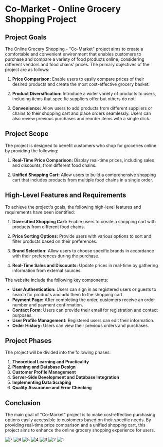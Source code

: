 # Co-Market - Online Grocery Shopping Project

## Project Goals
The Online Grocery Shopping - "Co-Market" project aims to create a comfortable and convenient environment that enables customers to purchase and compare a variety of food products online, considering different vendors and food chains' prices. The primary objectives of the project are as follows:

1. **Price Comparison:** Enable users to easily compare prices of their desired products and create the most cost-effective grocery basket.

2. **Product Diversification:** Introduce a wider variety of products to users, including items that specific suppliers offer but others do not.

3. **Convenience:** Allow users to add products from different suppliers or chains to their shopping cart and place orders seamlessly. Users can also review previous purchases and reorder items with a single click.

## Project Scope
The project is designed to benefit customers who shop for groceries online by providing the following:

1. **Real-Time Price Comparison:** Display real-time prices, including sales and discounts, from different food chains.

2. **Unified Shopping Cart:** Allow users to build a comprehensive shopping cart that includes products from multiple food chains in a single order.

## High-Level Features and Requirements
To achieve the project's goals, the following high-level features and requirements have been identified:

1. **Diversified Shopping Cart:** Enable users to create a shopping cart with products from different food chains.

2. **Price Sorting Options:** Provide users with various options to sort and filter products based on their preferences.

3. **Brand Selection:** Allow users to choose specific brands in accordance with their preferences during the purchase.

4. **Real-Time Sales and Discounts:** Update prices in real-time by gathering information from external sources.

The website include the following key components:

- **User Authentication:** Users can sign in as registered users or guests to search for products and add them to the shopping cart.
- **Payment Page:** After completing the order, customers receive an order number and payment confirmation.
- **Contact Form:** Users can provide their email for registration and contact purposes.
- **User Profile Management:** Registered users can edit their information.
- **Order History:** Users can view their previous orders and purchases.

## Project Phases
The project will be divided into the following phases:

1. **Theoretical Learning and Practicality**
2. **Planning and Database Design**
3. **Customer Profile Management**
4. **Server-Side Development and Database Integration**
5. **Implementing Data Scraping**
6. **Quality Assurance and Error Checking**

## Conclusion
The main goal of "Co-Market" project is to make cost-effective purchasing options easily accessible to customers based on their specific needs. By providing real-time price comparison and a unified shopping cart, this project aims to enhance the online grocery shopping experience for users.

![7](https://github.com/barluzon/Co-Market/assets/57584606/08e33093-efd0-4592-be95-fcbaf25752f2)
![6](https://github.com/barluzon/Co-Market/assets/57584606/089edd5b-2b66-4fd0-ba7f-e8abb3aa18bd)
![5](https://github.com/barluzon/Co-Market/assets/57584606/1ab31e42-4f4d-4056-b005-b0d0da54b6ab)
![4](https://github.com/barluzon/Co-Market/assets/57584606/5a7f75ca-94bd-4424-9123-d66dc377eaf2)
![3](https://github.com/barluzon/Co-Market/assets/57584606/68a444e7-d17e-45f4-b50c-a3126075b496)
![2](https://github.com/barluzon/Co-Market/assets/57584606/51245535-7854-41a6-a0b6-fd5e47955017)
![1](https://github.com/barluzon/Co-Market/assets/57584606/16986ba4-151a-4cb4-8793-6ccedfd54070)
